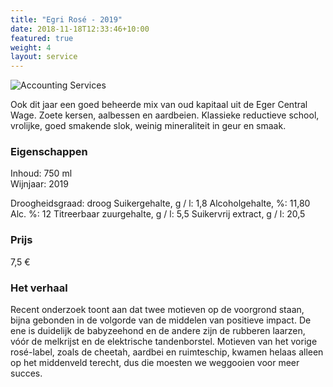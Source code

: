 ```yaml
---
title: "Egri Rosé - 2019"
date: 2018-11-18T12:33:46+10:00
featured: true
weight: 4
layout: service
---
```

![Accounting Services](/images/austin-distel-nGc5RT2HmF0-unsplash.jpg)

Ook dit jaar een goed beheerde mix van oud kapitaal uit de Eger Central Wage. Zoete
kersen, aalbessen en aardbeien. Klassieke reductieve school, vrolijke, goed
smakende slok, weinig mineraliteit in geur en smaak.

### Eigenschappen  

Inhoud: 750 ml  
Wijnjaar: 2019  

Droogheidsgraad: droog
Suikergehalte, g / l: 1,8
Alcoholgehalte, %: 11,80
Alc. %: 12
Titreerbaar zuurgehalte, g / l: 5,5
Suikervrij extract, g / l: 20,5

### Prijs

7,5 €

### Het verhaal

Recent onderzoek toont aan dat twee motieven op de voorgrond staan, bijna
gebonden in de volgorde van de middelen van positieve impact. De ene is duidelijk de
babyzeehond en de andere zijn de rubberen laarzen, vóór de melkrijst en de
elektrische tandenborstel. Motieven van het vorige rosé-label, zoals de cheetah,
aardbei en ruimteschip, kwamen helaas alleen op het middenveld terecht, dus die
moesten we weggooien voor meer succes.
